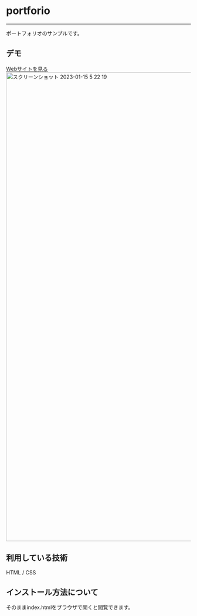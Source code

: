 # portforio
***

ポートフォリオのサンプルです。

## デモ
[Webサイトを見る](https://jp-portfolio-techis1.herokuapp.com/)
<img width="1280" alt="スクリーンショット 2023-01-15 5 22 19" src="https://user-images.githubusercontent.com/121212816/212494934-461c9277-fc71-4629-b7ac-9876df0c30e9.png">

## 利用している技術
HTML / CSS

## インストール方法について
そのままindex.htmlをブラウザで開くと閲覧できます。
